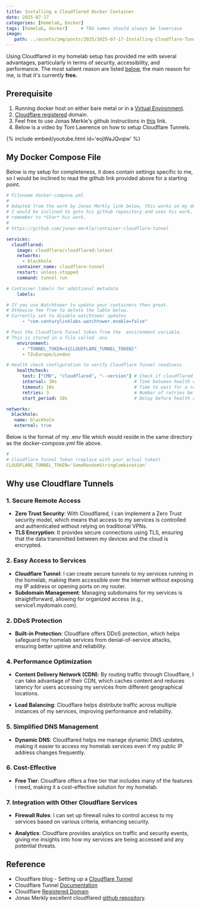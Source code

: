 ```yaml
---
title: Installing a Cloudflared Docker Container
date: 2025-07-17
categories: [Homelab, Docker]
tags: [homelab, docker]     # TAG names should always be lowercase
image: 
   path: ../assets/img/posts/2025/2025-07-17-Installing-Cloudflare-Tunnel/Cloudflare_Tunnel.webp
---
```


Using Cloudflared in my homelab setup has provided me with several advantages, particularly in terms of security, accessibility, and performance. The most salient reason are listed [below](#why-use-cloudflare-tunnels), the main reason for me, is that it's currently **free.**

## Prerequisite

1. Running docker host on either bare metal or in a [Virtual Environment](https://thebloody.cloud/posts/Cheap-Home-Proxmox-Server/).
2. [Cloudflare registered](https://www.cloudflare.com/en-gb/products/registrar/) domain.
3. Feel free to use Jonas Merkle's github instructions in [this](https://github.com/jonas-merkle/container-cloudflare-tunnel) link.
4. Below is a video by Tom Lawrence on how to setup Cloudflare Tunnels.

{% include embed/youtube.html id='eojWaJQvqiw' %}

## My Docker Compose File

Below is my setup for completeness, it does contain settings specific to me, so I would be inclined to read the github link provided above for a starting point.

```yaml
# Filename docker-compose.yml
#
# Adapted from the work by Jonas Merkly link below, this works on my docker seteup.
# I would be inclined to goto his github repository and uses his work,
# remember to *Star* his work.
#
# https://github.com/jonas-merkle/container-cloudflare-tunnel

services:
  cloudflared:
    image: cloudflare/cloudflared:latest
    networks:
      - blackhole
    container_name: cloudflare-tunnel
    restart: unless-stopped
    command: tunnel run

# Container labels for additional metadata
    labels:

# If you use Watchtower to update your containers then great.
# Othewise fee free to delete the lable below.
# Currently set to disable watchtower updates
      - "com.centurylinklabs.watchtower.enable=false"  

# Pass the Cloudflare Tunnel token from the  environment variable. 
# This is stored in a file called .env
    environment:
      - "TUNNEL_TOKEN=${CLOUDFLARE_TUNNEL_TOKEN}"
      - TZ=Europe/London

# Health check configuration to verify Cloudflare Tunnel readiness
    healthcheck:
      test: ["CMD", "cloudflared", "--version"] # Check if cloudflared version command works
      interval: 30s                             # Time between health check attempts
      timeout: 10s                              # Time to wait for a response
      retries: 3                                # Number of retries before marking as unhealthy
      start_period: 10s                         # Delay before health checks begin

networks:
  blackhole:
   name: blackhole
   external: true

```

Below is the format of my .env file which would reside in the same directory as the docker-compose.yml file above.

```yaml
#
# Cloudflare Tunnel Token (replace with your actual token)
CLOUDFLARE_TUNNEL_TOKEN='SomeRandomStringCombination'

```

## Why use Cloudflare Tunnels

### 1. Secure Remote Access

- **Zero Trust Security**: With Cloudflared, I can implement a Zero Trust security model, which means that access to my services is controlled and authenticated without relying on traditional VPNs.
- **TLS Encryption**: It provides secure connections using TLS, ensuring that the data transmitted between my devices and the cloud is encrypted.

### 2. Easy Access to Services

- **Cloudflare Tunnel**: I can create secure tunnels to my services running in the homelab, making them accessible over the internet without exposing my IP address or opening ports on my router.
- **Subdomain Management**: Managing subdomains for my services is straightforward, allowing for organized access (e.g., service1.mydomain.com).

### 2. DDoS Protection

- **Built-in Protection**: Cloudflare offers DDoS protection, which helps safeguard my homelab services from denial-of-service attacks, ensuring better uptime and reliability.

### 4. Performance Optimization

- **Content Delivery Network (CDN)**: By routing traffic through Cloudflare, I can take advantage of their CDN, which caches content and reduces latency for users accessing my services from different geographical locations.

- **Load Balancing**: Cloudflare helps distribute traffic across multiple instances of my services, improving performance and reliability.

### 5. Simplified DNS Management

- **Dynamic DNS**: Cloudflared helps me manage dynamic DNS updates, making it easier to access my homelab services even if my public IP address changes frequently.

### 6. Cost-Effective

- **Free Tier**: Cloudflare offers a free tier that includes many of the features I need, making it a cost-effective solution for my homelab.

### 7. Integration with Other Cloudflare Services

- **Firewall Rules**: I can set up firewall rules to control access to my services based on various criteria, enhancing security.

- **Analytics**: Cloudflare provides analytics on traffic and security events, giving me insights into how my services are being accessed and any potential threats.

## Reference

- Cloudflare blog - Setting up a [Cloudflare Tunnel](https://blog.cloudflare.com/ridiculously-easy-to-use-tunnels/)
- Cloudflare Tunnel [Documentation](https://developers.cloudflare.com/cloudflare-one/connections/connect-networks/)
- Cloudflare [Registered Domain](https://www.cloudflare.com/en-gb/products/registrar/)
- Jonas Merkly excellent cloudflared [github repository](https://github.com/jonas-merkle/container-cloudflare-tunnel).
